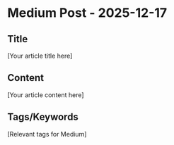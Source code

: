 # Medium Post - 2025-12-17

## Title
[Your article title here]

## Content
[Your article content here]

## Tags/Keywords
[Relevant tags for Medium]
